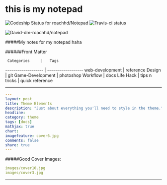 this is my notepad 
==================

![Codeship Status for roachhd/Notepad](https://codeship.com/projects/c6bdde60-4e0a-0132-0fa3-1e6c3dad43cf/status)
![Travis-ci status](http://travis-ci.org/roachhd/notepad.svg?branch=42445923)

![David-dm-roachhd/notepad](https://david-dm.org/roachhd/notepad.png)



#####My notes for my notepad haha

######Front Matter

     Categories     |   Tags
------------------- | ------------------
web-development     | reference
Design              | git
Game-Development    | photoshop
Workflow            | docs
Life Hack           | tips n tricks
                    | quick reference

-----------------------------------------

```yaml
---
layout: post
title: Theme Elements
description: "Just about everything you'll need to style in the theme."
headline: 
category: theme
tags: [docs]
mathjax: true
chart: 
imagefeature: cover6.jpg
comments: false
share: true
---
```

#####Good Cover Images:
```yaml
images/cover10.jpg
images/cover3.jpg
```

---------------------------------

